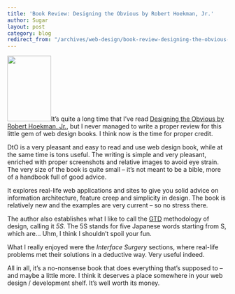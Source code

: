```yaml
---
title: 'Book Review: Designing the Obvious by Robert Hoekman, Jr.'
author: Sugar
layout: post
category: blog
redirect_from: "/archives/web-design/book-review-designing-the-obvious-by-robert-hoekman-jr"
---
```

<img class="left" title="dto" src="http://blog.sugarenia.com/wp-content/uploads/2008/08/dto.jpg" alt="" width="100" height="150" />It&#8217;s quite a long time that I&#8217;ve read <a href="http://www.amazon.com/Designing-Obvious-Common-Approach-Application/dp/032145345X/ref=pd_bbs_sr_1?ie=UTF8&s=books&qid=1219681054&sr=8-1" target="_blank"> Designing the Obvious by Robert Hoekman, Jr.</a>, but I never managed to write a proper review for this little gem of web design books. I think now is the time for proper credit.

DtO is a very pleasant and easy to read and use web design book, while at the same time is tons useful. The writing is simple and very pleasant, enriched with proper screenshots and relative images to avoid eye strain. The very size of the book is quite small &#8211; it&#8217;s not meant to be a bible, more of a handbook full of good advice.

It explores real-life web applications and sites to give you solid advice on information architecture, feature creep and simplicity in design. The book is relatively new and the examples are very current &#8211; so no stress there.

The author also establishes what I like to call the <a href="http://en.wikipedia.org/wiki/Getting_Things_Done" target="_blank">GTD</a> methodology of design, calling it *5S*. The 5S stands for five Japanese words starting from S, which are&#8230; Uhm, I think I shouldn&#8217;t spoil your fun.

What I really enjoyed were the *Interface Surgery* sections, where real-life problems met their solutions in a deductive way. Very useful indeed.

All in all, it&#8217;s a no-nonsense book that does everything that&#8217;s supposed to &#8211; and maybe a little more. I think it deserves a place somewhere in your web design / development shelf. It&#8217;s well worth its money.

